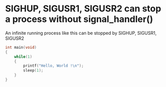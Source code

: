 # SIGHUP, SIGUSR1, SIGUSR2 can stop a process without signal_handler()
An infinite running process like this can be stopped by SIGHUP, SIGUSR1, SIGUSR2
```c
int main(void)
{
	while(1)
	{
        printf("Hello, World !\n");
        sleep(1);
	}
}
```
